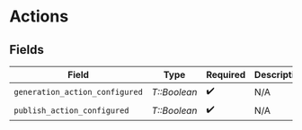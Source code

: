 # Actions


## Fields

| Field                          | Type                           | Required                       | Description                    |
| ------------------------------ | ------------------------------ | ------------------------------ | ------------------------------ |
| `generation_action_configured` | *T::Boolean*                   | :heavy_check_mark:             | N/A                            |
| `publish_action_configured`    | *T::Boolean*                   | :heavy_check_mark:             | N/A                            |